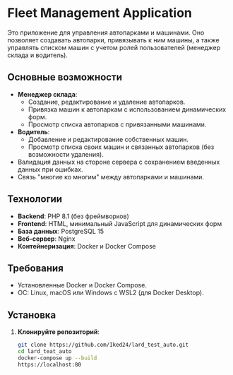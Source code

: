 # Fleet Management Application

Это приложение для управления автопарками и машинами. Оно позволяет создавать автопарки, привязывать к ним машины, а также управлять списком машин с учетом ролей пользователей (менеджер склада и водитель).

## Основные возможности
- **Менеджер склада**:
  - Создание, редактирование и удаление автопарков.
  - Привязка машин к автопаркам с использованием динамических форм.
  - Просмотр списка автопарков с привязанными машинами.
- **Водитель**:
  - Добавление и редактирование собственных машин.
  - Просмотр списка своих машин и связанных автопарков (без возможности удаления).
- Валидация данных на стороне сервера с сохранением введенных данных при ошибках.
- Связь "многие ко многим" между автопарками и машинами.

## Технологии
- **Backend**: PHP 8.1 (без фреймворков)
- **Frontend**: HTML, минимальный JavaScript для динамических форм
- **База данных**: PostgreSQL 15
- **Веб-сервер**: Nginx
- **Контейнеризация**: Docker и Docker Compose

## Требования
- Установленные Docker и Docker Compose.
- ОС: Linux, macOS или Windows с WSL2 (для Docker Desktop).

## Установка
1. **Клонируйте репозиторий**:
   ```bash
   git clone https://github.com/Iked24/lard_test_auto.git
   cd lard_teat_auto
   docker-compose up --build
   https://localhost:80


